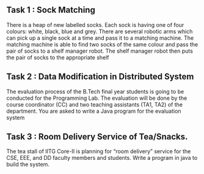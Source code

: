 ## Task 1 : Sock Matching

There is a heap of new labelled socks. Each sock is having one of four colours: white, black, blue and grey. There are several robotic arms which can pick up a single sock at a time and pass it to a matching machine. The matching machine is able to find two socks of the same colour and pass the pair of socks to a shelf manager robot. The shelf manager robot then puts the pair of socks to the appropriate shelf

## Task 2 : Data Modification in Distributed System

The evaluation process of the B.Tech final year students is going to be conducted for the Programming Lab. The evaluation will be done by the course coordinator (CC) and two teaching assistants (TA1, TA2) of the department. You are asked to write a Java program for the evaluation system

## Task 3 : Room Delivery Service of Tea/Snacks.

The tea stall of IITG Core-II is planning for “room delivery” service for the CSE, EEE, and DD faculty members and students. Write a program in java to build the system.